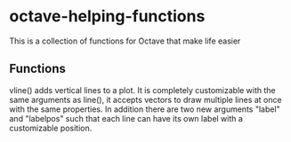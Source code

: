 # octave-helping-functions
This is a collection of functions for Octave that make life easier

## Functions
vline() adds vertical lines to a plot. It is completely customizable with the same arguments as line(), it accepts vectors to draw multiple lines at once with the same properties. In addition there are two new arguments "label" and "labelpos" such that each line can have its own label with a customizable position.
